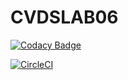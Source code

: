 # CVDSLAB06

[![Codacy Badge](https://app.codacy.com/project/badge/Grade/362ae620cf29494196ced6e9f4adc4b6)](https://www.codacy.com/gh/jsebasg/CVDSLAB06/dashboard?utm_source=github.com&amp;utm_medium=referral&amp;utm_content=jsebasg/CVDSLAB06&amp;utm_campaign=Badge_Grade)

[![CircleCI](https://circleci.com/gh/jsebasg/CVDSLAB06.svg?style=svg)](https://app.circleci.com/pipelines/github/jsebasg/CVDSLAB06)

